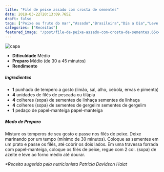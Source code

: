 ```yaml
---
title: "Filé de peixe assado com crosta de sementes"
date: 2018-03-22T20:13:09.765Z
draft: false
tags: ["Peixe ou fruto do mar","Assado","Brasileira","Dia a Dia","Leve e Saudável","receita leve","receita saudável","receita simples e saudável"]
categories: ["Receitas"]
featured_image: "/post/file-de-peixe-assado-com-crosta-de-sementes.65c40631.jpg"
---
```


![capa](/post/file-de-peixe-assado-com-crosta-de-sementes.65c40631.jpg)

*   **Dificuldade** Médio
*   **Preparo** Médio (de 30 a 45 minutos)
*   **Rendimento**

##### Ingredientes

*   **1** punhado de tempero a gosto (limão, sal, alho, cebola, ervas e pimenta)
*   **4** unidades de filés de pescada ou tilápia
*   **4** colheres (sopa) de sementes de linhaça sementes de linhaça
*   **4** colheres (sopa) de sementes de gergelim sementes de gergelim
*   **1** pedaço de papel-manteiga papel-manteiga

##### Modo de Preparo

Misture os temperos de seu gosto e passe nos filés de peixe. Deixe marinando por um tempo (mínimo de 30 minutos). Coloque as sementes em um prato e passe os filés, até cobrir os dois lados. Em uma travessa forrada com papel-manteiga, coloque os filés de peixe, regue com 2 col. (sopa) de azeite e leve ao forno médio até dourar.

_*Receita sugerida pela nutricionista Patricia Davidson Haiat_
